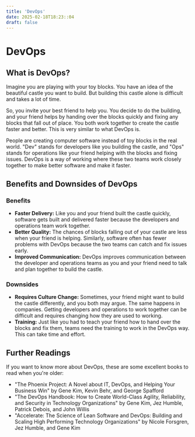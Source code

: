 ```yaml
---
title: 'DevOps'
date: 2025-02-18T18:23::04
draft: false
---
```


# DevOps

## What is DevOps?

Imagine you are playing with your toy blocks. You have an idea of the beautiful castle you want to build. But building this castle alone is difficult and takes a lot of time.

So, you invite your best friend to help you. You decide to do the building, and your friend helps by handing over the blocks quickly and fixing any blocks that fall out of place. You both work together to create the castle faster and better. This is very similar to what DevOps is.

People are creating computer software instead of toy blocks in the real world. "Dev" stands for developers like you building the castle, and "Ops" stands for operations like your friend helping with the blocks and fixing issues. DevOps is a way of working where these two teams work closely together to make better software and make it faster.

## Benefits and Downsides of DevOps

### Benefits

- **Faster Delivery:** Like you and your friend built the castle quickly, software gets built and delivered faster because the developers and operations team work together.
- **Better Quality:** The chances of blocks falling out of your castle are less when your friend is helping. Similarly, software often has fewer problems with DevOps because the two teams can catch and fix issues early.
- **Improved Communication:** DevOps improves communication between the developer and operations teams as you and your friend need to talk and plan together to build the castle.

### Downsides

- **Requires Culture Change:** Sometimes, your friend might want to build the castle differently, and you both may argue. The same happens in companies. Getting developers and operations to work together can be difficult and requires changing how they are used to working.
- **Training:** Just like you had to teach your friend how to hand over the blocks and fix them, teams need the training to work in the DevOps way. This can take time and effort.

## Further Readings

If you want to know more about DevOps, these are some excellent books to read when you're older:

- "The Phoenix Project: A Novel about IT, DevOps, and Helping Your Business Win" by Gene Kim, Kevin Behr, and George Spafford
- "The DevOps Handbook: How to Create World-Class Agility, Reliability, and Security in Technology Organizations" by Gene Kim, Jez Humble, Patrick Debois, and John Willis
- "Accelerate: The Science of Lean Software and DevOps: Building and Scaling High Performing Technology Organizations" by Nicole Forsgren, Jez Humble, and Gene Kim
